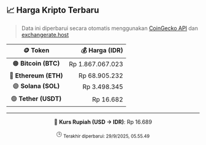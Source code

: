 

<!-- HARGA_KRIPTO -->
## 📈 Harga Kripto Terbaru

> Data ini diperbarui secara otomatis menggunakan [CoinGecko API](https://www.coingecko.com/) dan [exchangerate.host](https://exchangerate.host/)

<div align="center">

| 🪙 Token | 💰 Harga (IDR) |
|:------:|---------------:|
| 🟠 **Bitcoin (BTC)**   | Rp 1.867.067.023 |
| 🔵 **Ethereum (ETH)**  | Rp 68.905.232 |
| 🟣 **Solana (SOL)**    | Rp 3.498.345 |
| 🟢 **Tether (USDT)**   | Rp 16.682 |

---

💱 **Kurs Rupiah (USD → IDR)**: Rp 16.689

🕒 <sub>Terakhir diperbarui: 29/9/2025, 05.55.49</sub>

</div>
<!-- /HARGA_KRIPTO -->